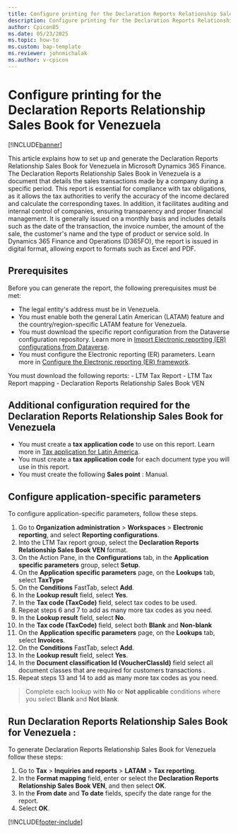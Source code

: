 ```yaml
---
title: Configure printing for the Declaration Reports Relationship Sales Book for Venezuela
description: Configure printing for the Declaration Reports Relationship Sales Book for  Venezuela
author: Cpicon85
ms.date: 05/23/2025
ms.topic: how-to
ms.custom: bap-template
ms.reviewer: johnmichalak
ms.author: v-cpicon
---
```


# Configure printing for the Declaration Reports Relationship Sales Book for Venezuela

[!INCLUDE[banner](../../includes/banner.md)]

This article explains how to set up and generate the Declaration Reports Relationship Sales Book for Venezuela in Microsoft Dynamics 365 Finance.
The Declaration Reports Relationship Sales Book in Venezuela is a document that details the sales transactions made by a company during a specific period. This report is essential for compliance with tax obligations, as it allows the tax authorities to verify the accuracy of the income declared and calculate the corresponding taxes. In addition, it facilitates auditing and internal control of companies, ensuring transparency and proper financial management. It is generally issued on a monthly basis and includes details such as the date of the transaction, the invoice number, the amount of the sale, the customer's name and the type of product or service sold. In Dynamics 365 Finance and Operations (D365FO), the report is issued in digital format, allowing export to formats such as Excel and PDF.

## Prerequisites

Before you can generate the report, the following prerequisites must be met:

* The legal entity's address must be in Venezuela.
* You must enable both the general Latin American (LATAM) feature and the country/region-specific LATAM feature for Venezuela.
* You must download the specific report configuration from the Dataverse configuration repository. 
Learn more in [Import Electronic reporting (ER) configurations from Dataverse](../global/workspace/gsw-import-er-config-dataverse.md).
* You must configure the Electronic reporting (ER) parameters. Learn more in [Configure the Electronic reporting (ER) framework](electronic-reporting-er-configure-parameters.md).

You must download the following reports:
    - LTM Tax Report
    - LTM Tax Report mapping
    - Declaration Reports Relationship Sales Book VEN
   
## Additional configuration required for the Declaration Reports Relationship Sales Book for Venezuela

* You must create a **tax application code** to use on this report. Learn more in [Tax application for Latin America](ltm-core-tax-application.mp).
* You must create a **tax application code** for each document type you will use in this report.
* You must create the following **Sales point** : Manual.

## Configure application-specific parameters 

To configure application-specific parameters, follow these steps.

1. Go to **Organization administration** \> **Workspaces** \> **Electronic reporting**, and select **Reporting configurations**.
1. Into the LTM Tax report group, select  the **Declaration Reports Relationship Sales Book VEN** format. 
1. On the Action Pane, in the **Configurations** tab, in the **Application specific parameters** group, select **Setup**.
1. On the **Application specific parameters** page, on the **Lookups** tab, select **TaxType**
1. On the **Conditions** FastTab, select **Add**.
1. In the **Lookup result** field, select **Yes**.
1. In the **Tax code (TaxCode)** field, select tax codes to be used.
1. Repeat steps 6 and 7 to add as many more tax codes as you need.
1. In the **Lookup result** field, select **No**.
1. In the **Tax code (TaxCode)** field, select both **Blank** and **Non-blank** 
1. On the **Application specific parameters** page, on the **Lookups** tab, select **Invoices**.
1. On the **Conditions** FastTab, select **Add**.
1. In the **Lookup result** field, select **Yes**.
1. In the **Document classification Id (VoucherClassId)** field select all document classes that are required for customers transactions .
1. Repeat steps 13 and 14 to add as many more tax codes as you need.

> Complete each lookup with **No** or **Not applicable** conditions where you select **Blank** and **Not blank**.

## Run Declaration Reports Relationship Sales Book  for Venezuela :

To generate Declaration Reports Relationship Sales Book  for Venezuela follow these steps:

1. Go to **Tax** \> **Inquiries and reports** \> **LATAM** \> **Tax reporting**.
1. In the **Format mapping** field, enter or select the **Declaration Reports Relationship Sales Book VEN**, and then select **OK**.
1. In the **From date** and **To date** fields, specify the date range for the report.
1. Select **OK**.


[!INCLUDE[footer-include](../../../includes/footer-banner.md)]

